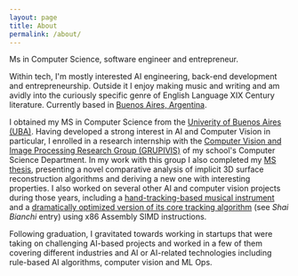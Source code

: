 ```yaml
---
layout: page
title: About
permalink: /about/
---
```


Ms in Computer Science, software engineer and entrepreneur.

Within tech, I'm mostly interested AI engineering, back-end development and entrepreneurship.
Outside it I enjoy making music and writing and am avidly into the curiously specific genre of English Language XIX Century literature. Currently based in [Buenos Aires, Argentina](https://goo.gl/maps/R1X5iSVpRgEjCULG6).

I obtained my MS in Computer Science from the [Univerity of Buenos Aires (UBA)](https://www.uba.ar/internacionales/contenido.php?id=455&lang=en). Having developed a strong interest in AI and Computer Vision in particular, I enrolled in a research internship with the [Computer Vision and Image Processing Research Group (GRUPIVIS)](https://grupivis.dc.uba.ar/) of my school's Computer Science Department. In my work with this group I also completed my [MS thesis](http://gestion.dc.uba.ar/media/academic/grade/thesis/tesisLic_ShaiBianchi.pdf), presenting a novel comparative analysis of implicit 3D surface reconstruction algorithms and deriving a new one with interesting properties. I also worked on several other AI and computer vision projects during those years, including a [hand-tracking-based musical instrument](https://github.com/shaiperson/thumberemin) and a [dramatically optimized version of its core tracking algorithm](https://www-2.dc.uba.ar/trabajosFinalesOrga2/#2017_BIANCHI) (see _Shai Bianchi_ entry) using x86 Assembly SIMD instructions.

Following graduation, I gravitated towards working in startups that were taking on challenging AI-based projects and worked in a few of them covering different industries and AI or AI-related technologies including rule-based AI algorithms, computer vision and ML Ops.
